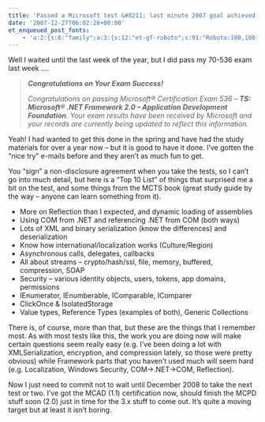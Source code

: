 ```yaml
---
title: 'Passed a Microsoft test &#8211; last minute 2007 goal achieved!'
date: '2007-12-27T06:02:26+00:00'
et_enqueued_post_fonts:
    - 'a:2:{s:6:"family";a:3:{s:12:"et-gf-roboto";s:91:"Roboto:100,100italic,300,300italic,regular,italic,500,500italic,700,700italic,900,900italic";s:22:"et-gf-roboto-condensed";s:59:"Roboto+Condensed:300,300italic,regular,italic,700,700italic";s:17:"et-gf-roboto-slab";s:51:"Roboto+Slab:100,200,300,regular,500,600,700,800,900";}s:6:"subset";a:7:{i:0;s:9:"latin-ext";i:1;s:5:"greek";i:2;s:9:"greek-ext";i:3;s:10:"vietnamese";i:4;s:8:"cyrillic";i:5;s:5:"latin";i:6;s:12:"cyrillic-ext";}}'
---
```


Well I waited until the last week of the year, but I did pass my 70-536 exam last week ….

> *****Congratulations on Your Exam Success!*****
> 
> *Congratulations on passing Microsoft® Certification Exam 536 – **TS: Microsoft® .NET Framework 2.0 – Application Development Foundation**. Your exam results have been received by Microsoft and your records are currently being updated to reflect this information.*

Yeah! I had wanted to get this done in the spring and have had the study materials for over a year now – but it is good to have it done. I’ve gotten the “nice try” e-mails before and they aren’t as much fun to get.

You “sign” a non-disclosure agreement when you take the tests, so I can’t go into much detail, but here is a “Top 10 List” of things that surprised me a bit on the test, and some things from the MCTS book (great study guide by the way – anyone can learn something from it).

- More on Reflection than I expected, and dynamic loading of assemblies
- Using COM from .NET and referencing .NET from COM (both ways)
- Lots of XML and binary serialization (know the differences) and deserialization
- Know how international/localization works (Culture/Region)
- Asynchronous calls, delegates, callbacks
- All about streams – crypto/hash/ssl, file, memory, buffered, compression, SOAP
- Security – various identity objects, users, tokens, app domains, permissions
- IEnumerator, IEnumberable, IComparable, IComparer
- ClickOnce &amp; IsolatedStorage
- Value types, Reference Types (examples of both), Generic Collections

There is, of course, more than that, but these are the things that I remember most. As with most tests like this, the work you are doing now will make certain questions seem really easy (e.g. I’ve been doing a lot with XMLSerialization, encryption, and compression lately, so those were pretty obvious) while Framework parts that you haven’t used much will seem hard (e.g. Localization, Windows Security, COM-&gt;.NET-&gt;COM, Reflection).

Now I just need to commit not to wait until December 2008 to take the next test or two. I’ve got the MCAD (1.1) certification now, should finish the MCPD stuff soon (2.0) just in time for the 3.x stuff to come out. It’s quite a moving target but at least it isn’t boring.